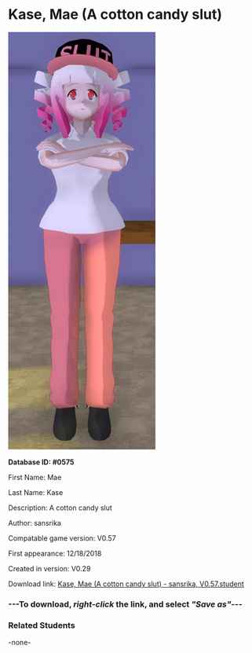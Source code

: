# Kase, Mae (A cotton candy slut)

<img src="../../Files/Images/Kase, Mae (A cotton candy slut).png" title="Kase, Mae (A cotton candy slut) - sansrika, V0.57">

**Database ID: #0575**

First Name: Mae

Last Name: Kase

Description: A cotton candy slut

Author: sansrika

Compatable game version: V0.57

First appearance: 12/18/2018

Created in version: V0.29

Download link: <a href="https://raw.githubusercontent.com/Arbiter1223/Daigaku-Gurashi-Custom-Students/master/Files/Student%20Files/Kase%2C%20Mae%20(A%20cotton%20candy%20slut)%20-%20sansrika%2C%20V0.57.student">Kase, Mae (A cotton candy slut) - sansrika, V0.57.student</a>

### ---**To download, _right-click_ the link, and select _"Save as"_**---

### Related Students

-none-
